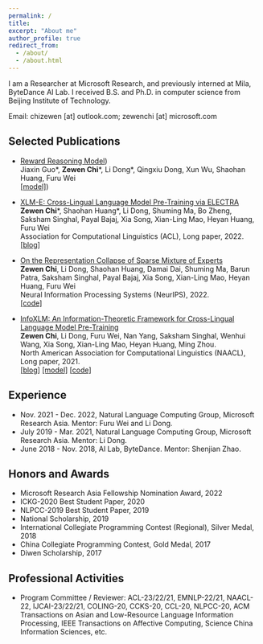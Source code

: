 ```yaml
---
permalink: /
title: 
excerpt: "About me"
author_profile: true
redirect_from: 
  - /about/
  - /about.html
---
```


I am a Researcher at Microsoft Research, and previously interned at Mila, ByteDance AI Lab. I received B.S. and Ph.D. in computer science from Beijing Institute of Technology.

Email: chizewen [at] outlook.com; zewenchi [at] microsoft.com



Selected Publications
------

- [Reward Reasoning Model](https://arxiv.org/abs/2505.14674))
<br/>Jiaxin Guo*, **Zewen Chi***, Li Dong*, Qingxiu Dong, Xun Wu, Shaohan Huang, Furu Wei
<br/>[\[model\]](https://huggingface.co/Reward-Reasoning))

- [XLM-E: Cross-Lingual Language Model Pre-Training via ELECTRA](https://aclanthology.org/2022.acl-long.427/)
<br/>**Zewen Chi***, Shaohan Huang*, Li Dong, Shuming Ma, Bo Zheng, Saksham Singhal, Payal Bajaj, Xia Song, Xian-Ling Mao, Heyan Huang, Furu Wei
<br/>Association for Computational Linguistics (ACL), Long paper, 2022.
<br/>[\[blog\]](https://www.microsoft.com/en-us/research/blog/microsoft-turing-universal-language-representation-model-t-ulrv5-tops-xtreme-leaderboard-and-trains-100x-faster/)

- [On the Representation Collapse of Sparse Mixture of Experts](https://openreview.net/forum?id=mWaYC6CZf5)
<br/>**Zewen Chi**, Li Dong, Shaohan Huang, Damai Dai, Shuming Ma, Barun Patra, Saksham Singhal, Payal Bajaj, Xia Song, Xian-Ling Mao, Heyan Huang, Furu Wei
<br/>Neural Information Processing Systems (NeurIPS), 2022.
<br/>[\[code\]](https://github.com/microsoft/torchscale)

- [InfoXLM: An Information-Theoretic Framework for Cross-Lingual Language Model Pre-Training](https://aclanthology.org/2021.naacl-main.280/)
<br/>**Zewen Chi**, Li Dong, Furu Wei, Nan Yang, Saksham Singhal, Wenhui Wang, Xia Song, Xian-Ling Mao, Heyan Huang, Ming Zhou.
<br/>North American Association for Computational Linguistics (NAACL), Long paper, 2021.
<br/>[\[blog\]](https://www.microsoft.com/en-us/research/blog/microsoft-turing-universal-language-representation-model-t-ulrv2-tops-xtreme-leaderboard/)
[\[model\]](https://huggingface.co/microsoft/infoxlm-large)
[\[code\]](https://github.com/microsoft/unilm)

Experience
------
- Nov. 2021 - Dec. 2022, Natural Language Computing Group, Microsoft Research Asia. Mentor: Furu Wei and Li Dong.
- July 2019 - Mar. 2021, Natural Language Computing Group, Microsoft Research Asia. Mentor: Li Dong.
- June 2018 - Nov. 2018, AI Lab, ByteDance. Mentor: Shenjian Zhao.

Honors and Awards
------
- Microsoft Research Asia Fellowship Nomination Award, 2022
- ICKG-2020 Best Student Paper, 2020
- NLPCC-2019 Best Student Paper, 2019
- National Scholarship, 2019
- International Collegiate Programming Contest (Regional), Silver Medal, 2018
- China Collegiate Programming Contest, Gold Medal, 2017
- Diwen Scholarship, 2017

Professional Activities
------
- Program Committee / Reviewer: ACL-23/22/21, EMNLP-22/21, NAACL-22, IJCAI-23/22/21, COLING-20, CCKS-20, CCL-20, NLPCC-20, ACM Transactions on Asian and Low-Resource Language Information Processing, IEEE Transactions on Affective Computing, Science China Information Sciences, etc.
